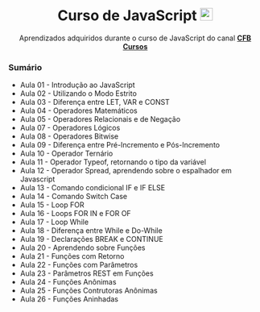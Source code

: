 <div align=center>
   <h1>Curso de JavaScript <img height="25" width="25" src="https://cdn.simpleicons.org/javascript" /> </h1>
   <p>Aprendizados adquiridos durante o curso de JavaScript do canal <b><a href="https://youtube.com/playlist?list=PLx4x_zx8csUg_AxxbVWHEyAJ6cBdsYc0T&si=ouDcnFjWw4gfe6b5">CFB Cursos</a></b></p>
</div>

<h3>Sumário</h3>
<ul>
   <li>Aula 01 - Introdução ao JavaScript</li>
   <li>Aula 02 - Utilizando o Modo Estrito</li>
   <li>Aula 03 - Diferença entre LET, VAR e CONST</li>
   <li>Aula 04 - Operadores Matemáticos</li>
   <li>Aula 05 - Operadores Relacionais e de Negação </li>
   <li>Aula 07 - Operadores Lógicos</li>
   <li>Aula 08 - Operadores Bitwise</li>
   <li>Aula 09 - Diferença entre Pré-Incremento e Pós-Incremento</li>
   <li>Aula 10 - Operador Ternário</li>
   <li>Aula 11 - Operador Typeof, retornando o tipo da variável</li>
   <li>Aula 12 - Operador Spread, aprendendo sobre o espalhador em Javascript</li>
   <li>Aula 13 - Comando condicional IF e IF ELSE</li>
   <li>Aula 14 - Comando Switch Case</li>
   <li>Aula 15 - Loop FOR </li>
   <li>Aula 16 - Loops FOR IN e FOR OF </li>
   <li>Aula 17 - Loop While </li>
   <li>Aula 18 - Diferença entre While e Do-While </li>
   <li>Aula 19 - Declarações BREAK e CONTINUE </li>
   <li>Aula 20 - Aprendendo sobre Funções </li>
   <li>Aula 21 - Funções com Retorno</li>
   <li>Aula 22 - Funções com Parâmetros</li>
   <li>Aula 23 - Parâmetros REST em Funções</li>
   <li>Aula 24 - Funções Anônimas</li>
   <li>Aula 25 - Funções Contrutoras Anônimas</li>
   <li>Aula 26 - Funções Aninhadas</li>
</ul>


 
